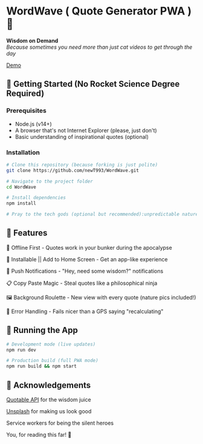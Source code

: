 # WordWave ( Quote Generator PWA )🌟  
**Wisdom on Demand**  
*Because sometimes you need more than just cat videos to get through the day*

[Demo](https://word-wave-six.vercel.app/)  

## 🚀 Getting Started (No Rocket Science Degree Required)

### Prerequisites
- Node.js (v14+)
- A browser that's not Internet Explorer (please, just don't)
- Basic understanding of inspirational quotes (optional)

### Installation
```bash
# Clone this repository (because forking is just polite)
git clone https://github.com/newT993/WordWave.git

# Navigate to the project folder
cd WordWave

# Install dependencies
npm install

# Pray to the tech gods (optional but recommended):unpredictable nature of technology mostly BUGS but sometimes inspire new features :)
```

## 🌈 Features 
📴 Offline First - Quotes work in your bunker during the apocalypse

📲 Installable || Add to Home Screen - Get an app-like experience

🔔 Push Notifications - "Hey, need some wisdom?" notifications

📋 Copy Paste Magic - Steal quotes like a philosophical ninja

🖼 Background Roulette - New view with every quote (nature pics included!)

🤖 Error Handling - Fails nicer than a GPS saying "recalculating"

## 🏃 Running the App
```bash
# Development mode (live updates)
npm run dev

# Production build (full PWA mode)
npm run build && npm start
```

## 🙏 Acknowledgements

[Quotable API](https://zenquotes.io/) for the wisdom juice

[Unsplash](https://unsplash.com/) for making us look good

Service workers for being the silent heroes

You, for reading this far! 🎉
